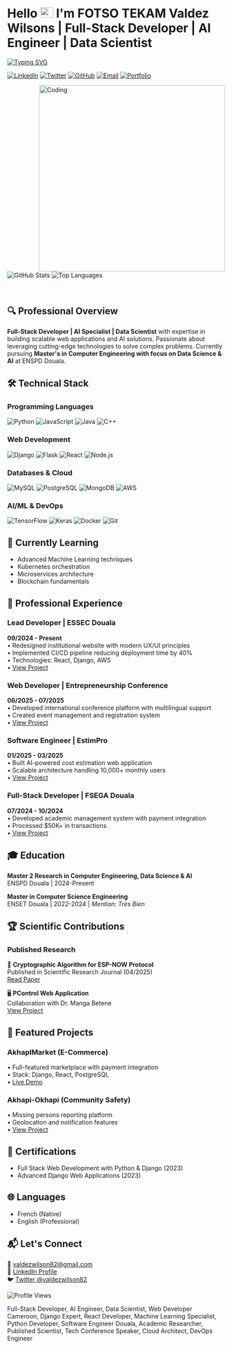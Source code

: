 # Hello <img src="https://user-images.githubusercontent.com/1303154/88677602-1635ba80-d120-11ea-84d8-d263ba5fc3c0.gif" width="30px" height="24px" alt="hello"> I'm FOTSO TEKAM Valdez Wilsons | Full-Stack Developer | AI Engineer | Data Scientist

<a href="https://github.com/Elemintrix82"><img src="https://readme-typing-svg.demolab.com?font=Fira+Code&pause=1000&color=198E19&center=true&width=435&lines=Full-Stack+Developer;AI+Engineer;Data+Scientist;Software+Engineer+%26+AI+Researcher" alt="Typing SVG" /></a>

[![LinkedIn](https://img.shields.io/badge/-LinkedIn-0A66C2?style=flat&logo=linkedin&logoColor=white)](https://www.linkedin.com/in/valdez-wilsons-fotso-tekam-6741802a0/)
[![Twitter](https://img.shields.io/badge/-Twitter-1DA1F2?style=flat&logo=twitter&logoColor=white)](https://x.com/valdezwilson82)
[![GitHub](https://img.shields.io/badge/-GitHub-181717?style=flat&logo=github&logoColor=white)](https://github.com/Elemintrix82)
[![Email](https://img.shields.io/badge/-Email-D14836?style=flat&logo=gmail&logoColor=white)](mailto:valdezwilson82@gmail.com)
[![Portfolio](https://img.shields.io/badge/-Portfolio-4285F4?style=flat&logo=google-chrome&logoColor=white)](https://jeunesse.francophonie.org/modifier-mon-profil/item/fotso-tekam-valdez-wilsons)

<img align="right" alt="Coding" width="430" src="https://images.squarespace-cdn.com/content/v1/5769fc401b631bab1addb2ab/1541580611624-TE64QGKRJG8SWAIUS7NS/coding-freak.gif">

![GitHub Stats](https://github-readme-stats.vercel.app/api?username=Elemintrix82&show_icons=true&theme=tokyonight&hide_border=true)
![Top Languages](https://github-readme-stats.vercel.app/api/top-langs/?username=Elemintrix82&layout=compact&theme=tokyonight&hide_border=true)

<br clear="right"/>

## 🔍 Professional Overview

**Full-Stack Developer | AI Specialist | Data Scientist** with expertise in building scalable web applications and AI solutions. Passionate about leveraging cutting-edge technologies to solve complex problems. Currently pursuing **Master's in Computer Engineering with focus on Data Science & AI** at ENSPD Douala.

## 🛠 Technical Stack

### Programming Languages
![Python](https://img.shields.io/badge/-Python-3776AB?style=flat&logo=python&logoColor=white)
![JavaScript](https://img.shields.io/badge/-JavaScript-F7DF1E?style=flat&logo=javascript&logoColor=black)
![Java](https://img.shields.io/badge/-Java-007396?style=flat&logo=java&logoColor=white)
![C++](https://img.shields.io/badge/-C++-00599C?style=flat&logo=c%2B%2B&logoColor=white)

### Web Development
![Django](https://img.shields.io/badge/-Django-092E20?style=flat&logo=django&logoColor=white)
![Flask](https://img.shields.io/badge/-Flask-000000?style=flat&logo=flask&logoColor=white)
![React](https://img.shields.io/badge/-React-61DAFB?style=flat&logo=react&logoColor=black)
![Node.js](https://img.shields.io/badge/-Node.js-339933?style=flat&logo=node.js&logoColor=white)

### Databases & Cloud
![MySQL](https://img.shields.io/badge/-MySQL-4479A1?style=flat&logo=mysql&logoColor=white)
![PostgreSQL](https://img.shields.io/badge/-PostgreSQL-4169E1?style=flat&logo=postgresql&logoColor=white)
![MongoDB](https://img.shields.io/badge/-MongoDB-47A248?style=flat&logo=mongodb&logoColor=white)
![AWS](https://img.shields.io/badge/-AWS-232F3E?style=flat&logo=amazon-aws&logoColor=white)

### AI/ML & DevOps
![TensorFlow](https://img.shields.io/badge/-TensorFlow-FF6F00?style=flat&logo=tensorflow&logoColor=white)
![Keras](https://img.shields.io/badge/-Keras-D00000?style=flat&logo=keras&logoColor=white)
![Docker](https://img.shields.io/badge/-Docker-2496ED?style=flat&logo=docker&logoColor=white)
![Git](https://img.shields.io/badge/-Git-F05032?style=flat&logo=git&logoColor=white)

## 🌱 Currently Learning
- Advanced Machine Learning techniques
- Kubernetes orchestration
- Microservices architecture
- Blockchain fundamentals

## 💼 Professional Experience

### Lead Developer | ESSEC Douala
**09/2024 - Present**  
• Redesigned institutional website with modern UX/UI principles  
• Implemented CI/CD pipeline reducing deployment time by 40%  
• Technologies: React, Django, AWS  
• [View Project](https://essec-dla.com/)

### Web Developer | Entrepreneurship Conference
**06/2025 - 07/2025**  
• Developed international conference platform with multilingual support  
• Created event management and registration system  
• [View Project](https://entrepreneurshipfordevelopmentconference.org/)

### Software Engineer | EstimPro
**01/2025 - 03/2025**  
• Built AI-powered cost estimation web application  
• Scalable architecture handling 10,000+ monthly users  
• [View Project](https://estimpro.com/)

### Full-Stack Developer | FSEGA Douala
**07/2024 - 10/2024**  
• Developed academic management system with payment integration  
• Processed $50K+ in transactions  
• [View Project](https://fsega-douala.org/)

## 🎓 Education

**Master 2 Research in Computer Engineering, Data Science & AI**  
ENSPD Douala | 2024-Present  

**Master in Computer Science Engineering**  
ENSET Douala | 2022-2024 | *Mention: Très Bien*  

## 🏆 Scientific Contributions

### Published Research
🔬 **Cryptographic Algorithm for ESP-NOW Protocol**  
Published in Scientific Research Journal (04/2025)  
[Read Paper](https://www.scirp.org/journal/paperinformation?paperId=142117)  

🖥 **PControl Web Application**  
Collaboration with Dr. Manga Betene  
[View Project](https://jias.issr-journals.org/fr/authid.php?id=13329)  

## 🚀 Featured Projects

### AkhaplMarket (E-Commerce)
• Full-featured marketplace with payment integration  
• Stack: Django, React, PostgreSQL  
• [Live Demo](https://akhapmarket.akhapi.com/)  

### Akhapi-Okhapi (Community Safety)
• Missing persons reporting platform  
• Geolocation and notification features  
• [View Project](https://akhapi-okhapi.com/)  

## 📜 Certifications
- Full Stack Web Development with Python & Django (2023)
- Advanced Django Web Applications (2023)

## 🌐 Languages
- French (Native)
- English (Professional)

## 📬 Let's Connect
📧 [valdezwilson82@gmail.com](mailto:valdezwilson82@gmail.com)  
🔗 [LinkedIn Profile](https://www.linkedin.com/in/valdez-wilsons-fotso-tekam-6741802a0/)  
🐦 [Twitter @valdezwilson82](https://x.com/valdezwilson82)  

![Profile Views](https://komarev.com/ghpvc/?username=Elemintrix82&color=0e7490&style=flat)

<!-- SEO Keywords -->
Full-Stack Developer, AI Engineer, Data Scientist, Web Developer Cameroon, Django Expert, React Developer, Machine Learning Specialist, Python Developer, Software Engineer Douala, Academic Researcher, Published Scientist, Tech Conference Speaker, Cloud Architect, DevOps Engineer